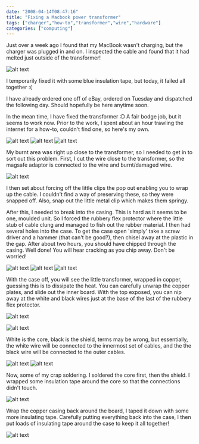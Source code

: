 ```yaml
---
date: "2008-04-14T08:47:16"
title: "Fixing a Macbook power transformer"
tags: ["charger","how-to","transformer","wire","hardware"]
categories: ["computing"]
---
```


Just over a week ago I found that my MacBook wasn't charging, but the charger was plugged in and on. I inspected the cable and found that it had melted just outside of the transformer!
<!--more-->
![alt text](n309601224_925588_4200.jpg "Freying cable")

I temporarily fixed it with some blue insulation tape, but today, it failed all together :(

I have already ordered one off of eBay, ordered on Tuesday and dispatched the following day. Should hopefully be here anytime soon.

In the mean time, I have fixed the transformer :D A fair bodge job, but it seems to work now.
Prior to the work, I spent about an hour trawling the internet for a how-to, couldn't find one, so here's my own.

![alt text](n309601224_925589_6180.jpg "")
![alt text](n309601224_925591_440.jpg "")
![alt text](n309601224_925590_8382.jpg "")

My burnt area was right up close to the transformer, so I needed to get in to sort out this problem. First, I cut the wire close to the transformer, so the magsafe adaptor is connected to the wire and burnt/damaged wire. 

![alt text](n309601224_925592_2872.jpg "")

I then set about forcing off the little clips the pop out enabling you to wrap up the cable. I couldn't find a way of preserving these, so they were snapped off. Also, snap out the little metal clip which makes them springy.

After this, I needed to break into the casing. This is hard as it seems to be one, moulded unit. So I forced the rubbery flex protector where the little stub of cable clung and managed to fish out the rubber material. I then had several holes into the case. To get the case open 'simply' take a screw driver and a hammer (that can't be good?), then chisel away at the plastic in the gap. After about two hours, you should have chipped through the casing. Well done! You will hear cracking as you chip away. Don't be worried!

![alt text](n309601224_925594_4209.jpg "")
![alt text](n309601224_925596_9255.jpg "")
![alt text](n309601224_925595_6357.jpg "")

With the case off, you will see the little transformer, wrapped in copper, guessing this is to dissipate the heat. You can carefully unwrap the copper plates, and slide out the inner board. With the top exposed, you can nip away at the white and black wires just at the base of the last of the rubbery flex protector.

![alt text](n309601224_925597_5689.jpg "")

![alt text](n309601224_925598_4145.jpg "")

White is the core, black is the shield, terms may be wrong, but essentially, the white wire will be connected to the innermost set of cables, and the the black wire will be connected to the outer cables.

![alt text](n309601224_925600_9214.jpg "")
![alt text](n309601224_925599_6557.jpg "")

Now, some of my crap soldering. I soldered the core first, then the shield. I wrapped some insulation tape around the core so that the connections didn't touch.

![alt text](n309601224_925603_7377.jpg "")

Wrap the copper casing back around the board, I taped it down with some more insulating tape. Carefully putting everything back into the case, I then put loads of insulating tape around the case to keep it all together!

![alt text](n309601224_925604_9779.jpg "")
